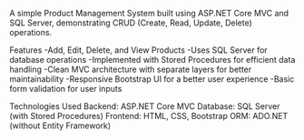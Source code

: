 A simple Product Management System built using ASP.NET Core MVC and SQL Server, demonstrating CRUD (Create, Read, Update, Delete) operations.

Features
-Add, Edit, Delete, and View Products
-Uses SQL Server for database operations
-Implemented with Stored Procedures for efficient data handling
-Clean MVC architecture with separate layers for better maintainability
-Responsive Bootstrap UI for a better user experience
-Basic form validation for user inputs

Technologies Used
Backend: ASP.NET Core MVC
Database: SQL Server (with Stored Procedures)
Frontend: HTML, CSS, Bootstrap
ORM: ADO.NET (without Entity Framework)
